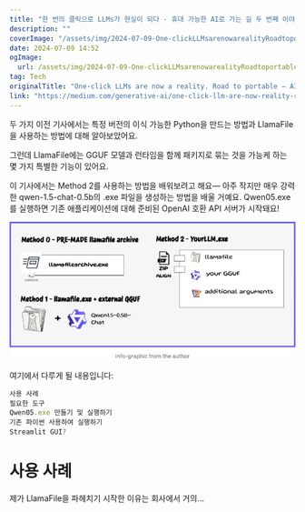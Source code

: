 ```yaml
---
title: "한 번의 클릭으로 LLMs가 현실이 되다 - 휴대 가능한 AI로 가는 길 두 번째 이야기"
description: ""
coverImage: "/assets/img/2024-07-09-One-clickLLMsarenowarealityRoadtoportableAIpart2_0.png"
date: 2024-07-09 14:52
ogImage: 
  url: /assets/img/2024-07-09-One-clickLLMsarenowarealityRoadtoportableAIpart2_0.png
tag: Tech
originalTitle: "One-click LLMs are now a reality. Road to portable — AI part 2"
link: "https://medium.com/generative-ai/one-click-llm-are-now-reality-road-to-portable-ai-part-2-04e54702a195"
---
```



두 가지 이전 기사에서는 특정 버전의 이식 가능한 Python을 만드는 방법과 LlamaFile을 사용하는 방법에 대해 알아보았어요.

그런데 LlamaFile에는 GGUF 모델과 런타임을 함께 패키지로 묶는 것을 가능케 하는 몇 가지 특별한 기능이 있어요.

이 기사에서는 Method 2를 사용하는 방법을 배워보려고 해요— 아주 작지만 매우 강력한 qwen-1.5-chat-0.5b의 .exe 파일을 생성하는 방법을 배울 거예요. Qwen05.exe를 실행하면 기존 애플리케이션에 대해 준비된 OpenAI 호환 API 서버가 시작돼요!

![이미지](/assets/img/2024-07-09-One-clickLLMsarenowarealityRoadtoportableAIpart2_0.png)

<!-- TIL 수평 -->
<ins class="adsbygoogle"
     style="display:block"
     data-ad-client="ca-pub-4877378276818686"
     data-ad-slot="1549334788"
     data-ad-format="auto"
     data-full-width-responsive="true"></ins>
<script>
(adsbygoogle = window.adsbygoogle || []).push({});
</script>

여기에서 다루게 될 내용입니다:

```js
사용 사례
필요한 도구
Qwen05.exe 만들기 및 실행하기
기존 파이썬 사용하여 실행하기
Streamlit GUI?
```

# 사용 사례

제가 LlamaFile을 파헤치기 시작한 이유는 회사에서 거의...